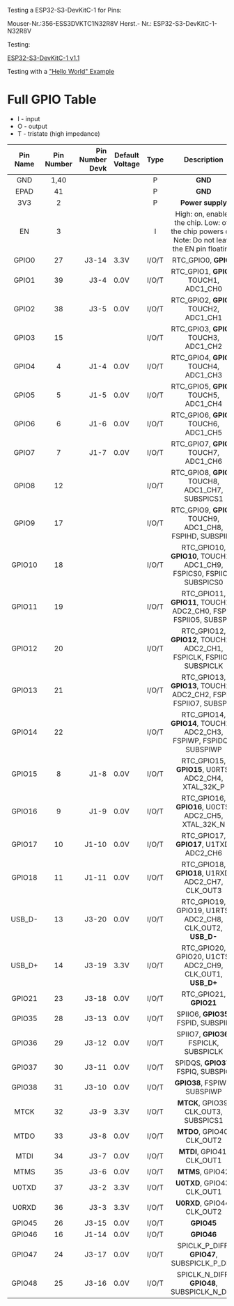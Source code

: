 

Testing a ESP32-S3-DevKitC-1 for Pins: 


Mouser-Nr.:356-ESS3DVKTC1N32R8V
Herst.- Nr.: ESP32-S3-DevKitC-1-N32R8V

Testing: 

[ESP32-S3-DevKitC-1 v1.1](https://docs.espressif.com/projects/esp-idf/en/latest/esp32s3/hw-reference/esp32s3/user-guide-devkitc-1.html)


Testing with a ["Hello World" Example](https://github.com/diplfranzhoepfinger/esp32-s3-pinouts-tester) 

# Full GPIO Table

- I - input
- O - output
- T - tristate (high impedance)

| Pin Name | Pin Number | Pin Number Devk  | Default Voltage |  Type |                                             Description                                            |
|:--------:|:----------:|-----------------:|-----------------|:-----:|:--------------------------------------------------------------------------------------------------:|
| GND      | 1,40       |                  |                 | P     | **GND**                                                                                            |
| EPAD     | 41         |                  |                 | P     | **GND**                                                                                            |
| 3V3      | 2          |                  |                 | P     | **Power supply**                                                                                   |
| EN       | 3          |                  |                 | I     | High: on, enables the chip. Low: off, the chip powers off. Note: Do not leave the EN pin floating. |
| GPIO0    | 27         | J3-14            | 3.3V            | I/O/T | RTC_GPIO0, **GPIO0**                                                                               |
| GPIO1    | 39         | J3-4             | 0.0V            | I/O/T | RTC_GPIO1, **GPIO1**, TOUCH1, ADC1_CH0                                                             |
| GPIO2    | 38         | J3-5             | 0.0V            | I/O/T | RTC_GPIO2, **GPIO2**, TOUCH2, ADC1_CH1                                                             |
| GPIO3    | 15         |                  |                 | I/O/T | RTC_GPIO3, **GPIO3**, TOUCH3, ADC1_CH2                                                             |
| GPIO4    | 4          | J1-4             | 0.0V            | I/O/T | RTC_GPIO4, **GPIO4**, TOUCH4, ADC1_CH3                                                             |
| GPIO5    | 5          | J1-5             | 0.0V            | I/O/T | RTC_GPIO5, **GPIO5**, TOUCH5, ADC1_CH4                                                             |
| GPIO6    | 6          | J1-6             | 0.0V            | I/O/T | RTC_GPIO6, **GPIO6**, TOUCH6, ADC1_CH5                                                             |
| GPIO7    | 7          | J1-7             | 0.0V            | I/O/T | RTC_GPIO7, **GPIO7**, TOUCH7, ADC1_CH6                                                             |
| GPIO8    | 12         |                  |                 | I/O/T | RTC_GPIO8, **GPIO8**, TOUCH8, ADC1_CH7, SUBSPICS1                                                  |
| GPIO9    | 17         |                  |                 | I/O/T | RTC_GPIO9, **GPIO9**, TOUCH9, ADC1_CH8, FSPIHD, SUBSPIHD                                           |
| GPIO10   | 18         |                  |                 | I/O/T | RTC_GPIO10, **GPIO10**, TOUCH10, ADC1_CH9, FSPICS0, FSPIIO4, SUBSPICS0                             |
| GPIO11   | 19         |                  |                 | I/O/T | RTC_GPIO11, **GPIO11**, TOUCH11, ADC2_CH0, FSPID, FSPIIO5, SUBSPID                                 |
| GPIO12   | 20         |                  |                 | I/O/T | RTC_GPIO12, **GPIO12**, TOUCH12, ADC2_CH1, FSPICLK, FSPIIO6, SUBSPICLK                             |
| GPIO13   | 21         |                  |                 | I/O/T | RTC_GPIO13, **GPIO13**, TOUCH13, ADC2_CH2, FSPIQ, FSPIIO7, SUBSPIQ                                 |
| GPIO14   | 22         |                  |                 | I/O/T | RTC_GPIO14, **GPIO14**, TOUCH14, ADC2_CH3, FSPIWP, FSPIDQS, SUBSPIWP                               |
| GPIO15   | 8          | J1-8             | 0.0V            | I/O/T | RTC_GPIO15, **GPIO15**, U0RTS, ADC2_CH4, XTAL_32K_P                                                |
| GPIO16   | 9          | J1-9             | 0.0V            | I/O/T | RTC_GPIO16, **GPIO16**, U0CTS, ADC2_CH5, XTAL_32K_N                                                |
| GPIO17   | 10         | J1-10            | 0.0V            | I/O/T | RTC_GPIO17, **GPIO17**, U1TXD, ADC2_CH6                                                            |
| GPIO18   | 11         | J1-11            | 0.0V            | I/O/T | RTC_GPIO18, **GPIO18**, U1RXD, ADC2_CH7, CLK_OUT3                                                  |
| USB_D-   | 13         | J3-20            | 0.0V            | I/O/T | RTC_GPIO19, GPIO19, U1RTS, ADC2_CH8, CLK_OUT2, **USB_D-**                                          |
| USB_D+   | 14         | J3-19            | 3.3V            | I/O/T | RTC_GPIO20, GPIO20, U1CTS, ADC2_CH9, CLK_OUT1, **USB_D+**                                          |
| GPIO21   | 23         | J3-18            | 0.0V            | I/O/T | RTC_GPIO21, **GPIO21**                                                                             |
| GPIO35   | 28         | J3-13            | 0.0V            | I/O/T | SPIIO6, **GPIO35**, FSPID, SUBSPID                                                                 |
| GPIO36   | 29         | J3-12            | 0.0V            | I/O/T | SPIIO7, **GPIO36**, FSPICLK, SUBSPICLK                                                             |
| GPIO37   | 30         | J3-11            | 0.0V            | I/O/T | SPIDQS, **GPIO37**, FSPIQ, SUBSPIQ                                                                 |
| GPIO38   | 31         | J3-10            | 0.0V            | I/O/T | **GPIO38**, FSPIWP, SUBSPIWP                                                                       |
| MTCK     | 32         | J3-9             | 3.3V            | I/O/T | **MTCK**, GPIO39, CLK_OUT3, SUBSPICS1                                                              |
| MTDO     | 33         | J3-8             | 0.0V            | I/O/T | **MTDO**, GPIO40, CLK_OUT2                                                                         |
| MTDI     | 34         | J3-7             | 0.0V            | I/O/T | **MTDI**, GPIO41, CLK_OUT1                                                                         |
| MTMS     | 35         | J3-6             | 0.0V            | I/O/T | **MTMS**, GPIO42                                                                                   |
| U0TXD    | 37         | J3-2             | 3.3V            | I/O/T | **U0TXD**, GPIO43, CLK_OUT1                                                                        |
| U0RXD    | 36         | J3-3             | 3.3V            | I/O/T | **U0RXD**, GPIO44, CLK_OUT2                                                                        |
| GPIO45   | 26         | J3-15            | 0.0V            | I/O/T | **GPIO45**                                                                                         |
| GPIO46   | 16         | J1-14            | 0.0V            | I/O/T | **GPIO46**                                                                                         |
| GPIO47   | 24         | J3-17            | 0.0V            | I/O/T | SPICLK_P_DIFF, **GPIO47**, SUBSPICLK_P_DIFF                                                        |
| GPIO48   | 25         | J3-16            | 0.0V            | I/O/T | SPICLK_N_DIFF, **GPIO48**, SUBSPICLK_N_DIFF                                                        |

